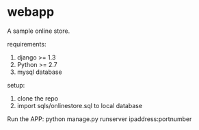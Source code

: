 webapp
======

A sample online store.

requirements:
1. django >= 1.3
2. Python >= 2.7
3. mysql database

setup:
1. clone the repo
2. import sqls/onlinestore.sql to local database

Run the APP:
python manage.py runserver ipaddress:portnumber

